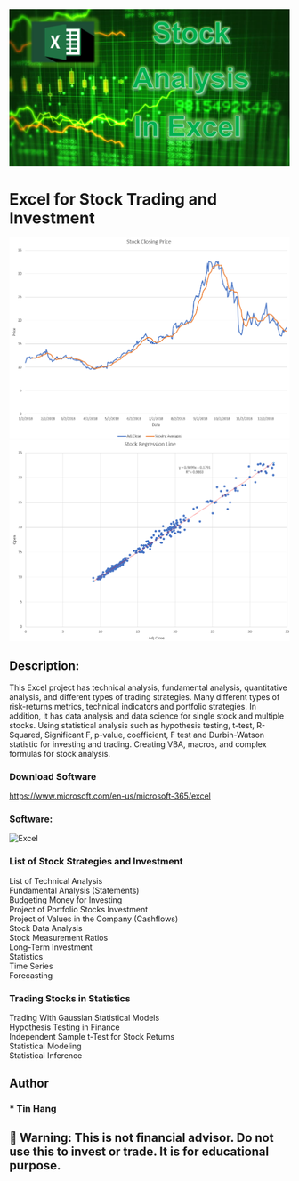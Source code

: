 <img src="Title_Excel.PNG">

# Excel for Stock Trading and Investment  

<img src="Excel_Chart.PNG">
<img src="Excel_RL.PNG">

## Description:
This Excel project has technical analysis, fundamental analysis, quantitative analysis, and different types of trading strategies. Many different types of risk-returns metrics, technical indicators and portfolio strategies. In addition, it has data analysis and data science for single stock and multiple stocks. Using statistical analysis such as hypothesis testing, t-test, R-Squared, Significant F, p-value, coefficient, F test and Durbin-Watson statistic for investing and trading. Creating VBA, macros, and complex formulas for stock analysis.    

### Download Software  
https://www.microsoft.com/en-us/microsoft-365/excel   

<h3 align="left"> Software:</h3>
<p align="left"> </a> <img src="https://zapier-images.imgix.net/storage/services/296388d714e0dcd78105c9b165ca751e.png?auto=format&ixlib=react-9.0.2&ar=undefined&fit=crop&h=105&w=105&q=50&dpr=1g" alt="Excel" width="100" height="100"/>

### List of Stock Strategies and Investment  
List of Technical Analysis  
Fundamental Analysis (Statements)  
Budgeting Money for Investing  
Project of Portfolio Stocks Investment  
Project of Values in the Company (Cashflows)  
Stock Data Analysis  
Stock Measurement Ratios  
Long-Term Investment  
Statistics  
Time Series  
Forecasting  

### Trading Stocks in Statistics  
Trading With Gaussian Statistical Models  
Hypothesis Testing in Finance  
Independent Sample t-Test for Stock Returns  
Statistical Modeling  
Statistical Inference  


## Author
### * Tin Hang

## 🔴 Warning: This is not financial advisor.  Do not use this to invest or trade. It is for educational purpose. 
